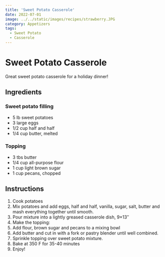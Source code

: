 ```yaml
---
title: 'Sweet Potato Casserole'
date: 2022-07-01
image: ../../static/images/recipes/strawberry.JPG
category: Appetizers
tags: 
  - Sweet Potato
  - Casserole
---
```



# Sweet Potato Casserole

Great sweet potato casserole for a holiday dinner!
  
## Ingredients

### Sweet potato filling
- 5 lb sweet potatoes
- 3 large eggs
- 1/2 cup half and half
- 1/4 cup butter, melted

### Topping
- 3 tbs butter
- 1/4 cup all-purpose flour
- 1 cup light brown sugar
- 1 cup pecans, chopped

## Instructions

1. Cook potatoes
2. Mix potatoes and add eggs, half and half, vanilla, sugar, salt, butter and mash everything together until smooth.
3. Pour mixture into a lightly greased casserole dish, 9×13″
4. Make the topping:
5. Add flour, brown sugar and pecans to a mixing bowl
6. Add butter and cut in with a fork or pastry blender until well combined.
7. Sprinkle topping over sweet potato mixture.
8. Bake at 350 F for 35-40 minutes
9. Enjoy!

